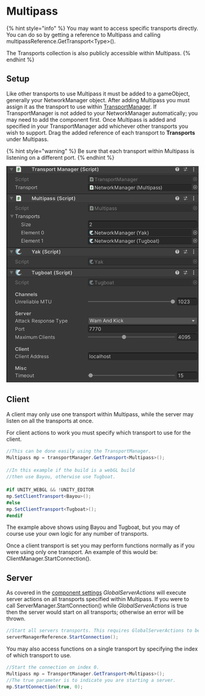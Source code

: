 # Multipass

{% hint style="info" %}
You may want to access specific transports directly. You can do so by getting a reference to Multipass and calling multipassReference.GetTransport\<Type>().

The Transports collection is also publicly accessible within Multipass.
{% endhint %}

## Setup <a href="#guide-setup" id="guide-setup"></a>

Like other transports to use Multipass it must be added to a gameObject, generally your NetworkManager object. After adding Multipass you must assign it as the transport to use within [TransportManager](../../../fishnet-building-blocks/components/managers/transportmanager/). If TransportManager is not added to your NetworkManager automatically; you may need to add the component first. Once Multipass is added and specified in your TransportManager add whichever other transports you wish to support. Drag the added reference of each transport to **Transports** under Multipass.

{% hint style="warning" %}
Be sure that each transport within Multipass is listening on a different port.
{% endhint %}

![Setup example.](../../../.gitbook/assets/multipass-setup-example.png)

## Client

A client may only use one transport within Multipass, while the server may listen on all the transports at once.

For client actions to work you must specify which transport to use for the client.

```csharp
//This can be done easily using the TransportManager.
Multipass mp = transportManager.GetTransport<Multipass>();

//In this example if the build is a webGL build
//then use Bayou, otherwise use Tugboat.

#if UNITY_WEBGL && !UNITY_EDITOR
mp.SetClientTransport<Bayou>();
#else
mp.SetClientTransport<Tugboat>();
#endif
```

The example above shows using Bayou and Tugboat, but you may of course use your own logic for any number of transports.

Once a client transport is set you may perform functions normally as if you were using only one transport. An example of this would be: ClientManager.StartConnection().

## Server

As covered in the [component settings](../../../fishnet-building-blocks/transports/multipass.md#component-settings) _GlobalServerActions_ will execute server actions on all transports specified within Multipass. If you were to call ServerManager.StartConnection() while _GlobalServerActions_ is true then the server would start on all transports; otherwise an error will be thrown.

```csharp
//Start all servers transports. This requires GlobalServerActions to be true.
serverManagerReference.StartConnection();
```

You may also access functions on a single transport by specifying the index of which transport to use.

```csharp
//Start the connection on index 0.
Multipass mp = TransportManager.GetTransport<Multipass>();
//The true parameter is to indicate you are starting a server.
mp.StartConnection(true, 0);
```
